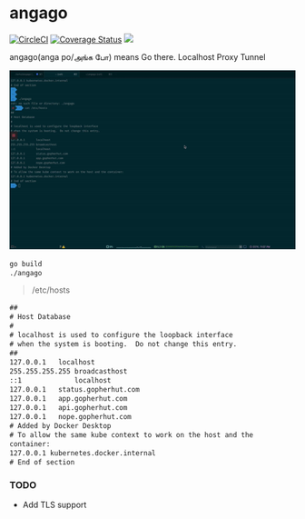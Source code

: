 # angago

[![CircleCI](https://circleci.com/gh/manigandand/angago/tree/master.svg?style=svg)](https://circleci.com/gh/manigandand/angago/tree/master)
[![Coverage Status](https://img.shields.io/codecov/c/gh/manigandand/angago.svg?logo=codecov&style=for-the-badge)](https://codecov.io/gh/manigandand/angago)
[![](http://img.shields.io/badge/godoc-reference-5272B4.svg?style=for-the-badge)](https://godoc.org/github.com/manigandand/angago)

angago(anga po/அங்க போ) means Go there. Localhost Proxy Tunnel

![Image of Yaktocat](/asset/demo.gif)

```shell
go build
./angago
```

> /etc/hosts

```
##
# Host Database
#
# localhost is used to configure the loopback interface
# when the system is booting.  Do not change this entry.
##
127.0.0.1	localhost
255.255.255.255	broadcasthost
::1             localhost
127.0.0.1	status.gopherhut.com
127.0.0.1	app.gopherhut.com
127.0.0.1	api.gopherhut.com
127.0.0.1	nope.gopherhut.com
# Added by Docker Desktop
# To allow the same kube context to work on the host and the container:
127.0.0.1 kubernetes.docker.internal
# End of section
```

### TODO

-   Add TLS support

